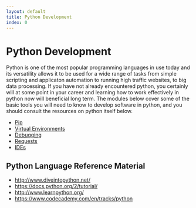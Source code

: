```yaml
---
layout: default
title: Python Development 
index: 0
---
```


Python Development
==================

Python is one of the most popular programming languages in use today and its versatility allows it to be used for a wide range of tasks from simple scripting and applicaton automation to running high traffic websites, to big data processing. If you have not already encountered python, you certainly will at some point in your career and learning how to work effectively in python now will beneficial long term. The modules below cover some of the basic tools you will need to know to develop software in python, and you should consult the resources on python itself below.

* <a href='{{ site.baseurl }}/modules/python/pip.html'>Pip</a>
* <a href='{{ site.baseurl }}/modules/python/virtualenv.html'>Virtual Environments</a>
* <a href='{{ site.baseurl }}/modules/python/debugging.html'>Debugging</a>
* <a href='{{ site.baseurl }}/modules/python/requests.html'>Requests</a>
* <a href='{{ site.baseurl }}/modules/python/ide.html'>IDEs</a>


Python Language Reference Material
----------------------------------

* http://www.diveintopython.net/
* https://docs.python.org/2/tutorial/
* http://www.learnpython.org/
* https://www.codecademy.com/en/tracks/python


